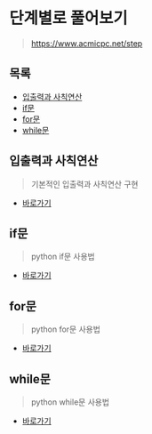 # 단계별로 풀어보기

> https://www.acmicpc.net/step

## 목록

* [입출력과 사칙연산](#입출력과-사칙연산)
* [if문](#if문)
* [for문](#for문)
* [while문](#while문)



## 입출력과 사칙연산

> 기본적인 입출력과 사칙연산 구현

* [바로가기](./inputOutput)

## if문

> python if문 사용법

* [바로가기](./if)

## for문

> python for문 사용법

* [바로가기](./for)

## while문

> python while문 사용법

* [바로가기](./while)